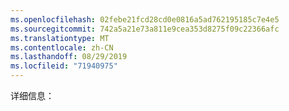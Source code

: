 ```yaml
---
ms.openlocfilehash: 02febe21fcd28cd0e0816a5ad762195185c7e4e5
ms.sourcegitcommit: 742a5a21e73a811e9cea353d8275f09c22366afc
ms.translationtype: MT
ms.contentlocale: zh-CN
ms.lasthandoff: 08/29/2019
ms.locfileid: "71940975"
---
```

详细信息：